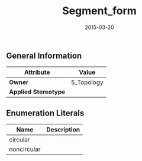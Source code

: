 ﻿---
title: Segment_form
toc: false
type: specs
date: "2015-03-20"
draft: false
specification: KBL
version: 2.4.sr1
documentType: "Recommendation"
elementType: Class
classes:
  - Segment_form
menu_name: kbl-2.4.sr1
---


## General Information

| Attribute               | Value |
|-------------------------|-------|
| **Owner**               | 5_Topology |
| **Applied Stereotype**  |   |

## Enumeration Literals
| Name          | **Description** |
|---------------|-----------------|
| circular |  |
| noncircular |  |
